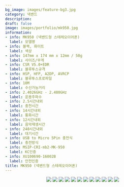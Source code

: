```yaml
---
bg_image: images/feature-bg3.jpg
category: 넥밴드 
description:
draft: false
image: images/portfolio/mk950.jpg
information:
- info: MK950 (넥밴드형 스테레오이어폰)
  label: 모델명 
- info: 블랙, 화이트
  label: 색상
- info: 147mm x 174 mm x 12mm / 50g
  label: 사이즈/무게 
- info: CSR V5.0+EDR
  label: 블루투스규격
- info: HSP, HFP, A2DP, AVRCP
  label: 블루투스프로파일
- info: 10M
  label: 수신가능거리
- info: 2.4026GHz - 2.480GHz
  label: 운용주파수
- info: 2.5시간내외
  label: 충천시간
- info: 14시간내외
  label: 통화시간 
- info: 12시간내외
  label: 음악재생시간 
- info: 240시간내외
  label: 대기시간 
- info: USB to Micro 5Pin 충전식 
  label: 충전방식 
- info: MSIP-CRI-mb2-MK-950
  label: KC인증
- info: XU100690-16002B
  label: 안전인증
title: MK950 (넥밴드형 스테레오이어폰)
---
```



<p align="center">
  <img src=/images/portfolio/B_1.jpg/>
  <img src=/images/portfolio/B_2.jpg/>
  <img src=/images/portfolio/B_3.jpg/>
  <img src=/images/portfolio/B_4.jpg/>
  <img src=/images/portfolio/B_5.jpg/>
  <img src=/images/portfolio/B_6.jpg/>
  <img src=/images/portfolio/B_7.jpg/>
  <img src=/images/portfolio/B_8.jpg/>
  <img src=/images/portfolio/B_9.jpg/>
  <img src=/images/portfolio/B_10.jpg/>
  <img src=/images/portfolio/B_11.jpg/>
  <img src=/images/portfolio/B_12.jpg/>
</p>